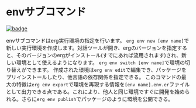 # envサブコマンド

[![badge](https://img.shields.io/endpoint.svg?url=https%3A%2F%2Fgezf7g7pd5.execute-api.ap-northeast-1.amazonaws.com%2Fdefault%2Fsource_up_to_date%3Fowner%3Derg-lang%26repos%3Derg%26ref%3Dmain%26path%3Ddoc/EN/tools/env.md%26commit_hash%3Dd15cbbf7b33df0f78a575cff9679d84c36ea3ab1)](https://gezf7g7pd5.execute-api.ap-northeast-1.amazonaws.com/default/source_up_to_date?owner=erg-lang&repos=erg&ref=main&path=doc/EN/tools/env.md&commit_hash=d15cbbf7b33df0f78a575cff9679d84c36ea3ab1)

envサブコマンドはerg実行環境の指定を行います。
`erg env new [env name]`で新しい実行環境を作成します。対話ツールが開き、ergのバージョンを指定すると、そのバージョンのergがインストール(すでにあれば流用されます)され、新しい環境として使えるようになります。
`erg env switch [env name]`で環境の切り替えができます。
作成された環境は`erg env edit`で編集でき、パッケージをプリインストールしたり、他言語の依存関係を指定できる。
このコマンドの最大の特徴は`erg env export`で環境を再現する情報を`[env name].env.er`ファイルとして出力できる点である。これにより、他人と同じ環境ですぐに開発を始められる。さらに`erg env publish`でパッケージのように環境を公開できる。
